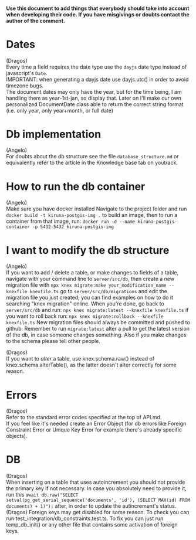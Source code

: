 #### Use this document to add things that everybody should take into account when developing their code. If you have misgivings or doubts contact the author of the comment.  


# Dates  
(Dragos)  
Every time a field requires the date type use the `dayjs` date type instead of javascript's `Date`.  
IMPORTANT: when generating a dayjs date use dayjs.utc() in order to avoid timezone bugs.  
The document dates may only have the year, but for the time being, I am handling them as year-1st-jan, so display that. Later on I'll make our own personalized DocumentDate class able to return the correct string format (i.e. only year, only year+month, or full date)

# Db implementation
(Angelo)  
For doubts about the db structure see the file `database_structure.md` or equivalently refer to the article in the Knowledge base tab on youtrack.

# How to run the db container
(Angelo)  
Make sure you have docker installed
Navigate to the project folder and run
`docker build -t kiruna-postgis-img .`
to build an image, then to run a container from that image, run:
`docker run -d --name kiruna-postgis-container -p 5432:5432 kiruna-postgis-img`

# I want to modify the db structure
(Angelo)  
If you want to add / delete a table, or make changes to fields of a table, navigate with your command line to `server/src/db`,
then create a new migration file with
`npx knex migrate:make your_modification_name --knexfile knexfile.ts`
go to `server/src/db/migrations` and edit the migration file you just created, you can find examples on how to do it searching "knex migration" online.
When you're done, go back to `server/src/db` and run:
`npx knex migrate:latest --knexfile knexfile.ts`
if you want to roll back run:
`npx knex migrate:rollback --knexfile knexfile.ts`
New migration files should always be committed and pushed to github.
Remember to run `migrate:latest` alter a pull to get the latest version of the db, in case someone changes something. Also if you make changes to the schema please tell other people.  

(Dragos)  
If you want to _alter_ a table, use knex.schema.raw() instead of knex.schema.alterTable(), as the latter doesn't alter correctly for some reason.

# Errors
(Dragos)  
Refer to the standard error codes specified at the top of API.md.  
If you feel like it's needed create an Error Object (for db errors like Foreign Constraint Error or Unique Key Error for example there's already specific objects).  

# DB
(Dragos)  
When inserting on a table that uses autoincrement you should not provide the primary key if not necessary. In case you absolutely need to provide it, run this `await db.raw("SELECT setval(pg_get_serial_sequence('documents', 'id'), (SELECT MAX(id) FROM documents) + 1)");` after, in order to update the autincrement's status.  
(Dragos)
Foreign keys may get disabled for some reason. To check you can run test_integration/db_constraints.test.ts. To fix you can just run temp_db_init() or any other file that contains some activation of foreign keys.  
